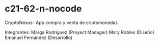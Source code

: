 # c21-62-n-nocode
CryptoNexus- App compra y venta de criptomonedas

Integrantes:
Marga Rodriguez (Proyect Manager)
Mary Robles (Diseño)
Emanuel Fernández (Desarrollo)

